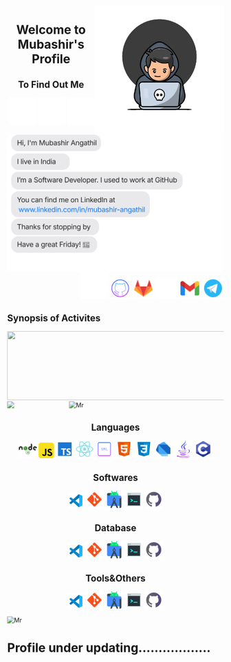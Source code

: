 <!--Section 1  -->
<img src='./Assets/hacker-thinking-about-code.gif' alt='coding....' width='300' align='right' />
<!-- <img src='./Assets/happy-hacker.gif' alt='coding....' width='400' align='right' /> -->
<h1 align='center'> Welcome to Mubashir's Profile</h1>
<img src="https://github.com/MubashirAngathil/typing-intro/blob/main/chat.svg" width="500"  align='left'>

<!--Section 2  -->
<h2 align='center'>To Find Out Me</h2>
<p align='right'>
  <img src='/Assets/animation/linkedin.gif' width='64px' height='64px'/>
  <img src='/Assets/animation/instagram.gif' width='64px' height='64px'/>
  <img src='/Assets/animation/twitter.gif' width='64px' height='64px'/>
  <img src='/Assets/animation/whatsapp (1).gif' width='64px' height='64px'/>
  <img src='/Assets/normal/icons8-github-64.png' width='50px' height='50px'/>
  <img src='/Assets/normal/icons8-gitlab-48.png' width='50px' height='50=px'/>
  <img src='/Assets/normal/icons8-dev-64.png' width='50px' height='50px'/>
  <img src='/Assets/normal/icons8-gmail-48.png' width='50px' height='50px'/>
  <img src='/Assets/normal/icons8-telegram-app-48.png' width='50px' height='50px'/>
 </p>

<!-- section 3  -->
<h2>Synopsis of Activites</h2>
<img width='1000' height='160'  src="https://github-readme-streak-stats.herokuapp.com?user=MubashirAngathil&count_private=true&show_icons=true&theme=dark&date_format=M%20j%5B%2C%20Y%5D&background=000000&stroke=045E61&ring=18CABF&fire=07DDD6&currStreakNum=FFFFFF&currStreakLabel=00DDD5&border=FFFFF&dates=0CAB31&hide_border=true" >
<img align='right' width='360' src="https://github-readme-stats.vercel.app/api/top-langs/?username=MubashirAngathil&count_private=true&layout=compact&theme=vision-friendly-dark&hide_border=true" alt="Mr" />
<img width='430' src="https://github-readme-stats.vercel.app/api?username=MubashirAngathil&count_private=true&show_icons=true&theme=chartreuse-dark&background=000000&hide_border=true">


<!--Section 4 -->
<h2 align='center'>Languages</h2>
<p align='center'>
  <img src='/Assets/3d/nodejs.png' width='42px' height='42px'/>
  <img src='/Assets/3d/javascript.png' width='36px' height='36px'/>
  <img src='/Assets/normal/icons8-typescript-48.png' width='42px' height='42px'/>
  <img src='/Assets/normal/icons8-react-native-48.png' width='42px' height='42px'/>
  <img src='/Assets/normal/icons8-xml-64.png' width='42px' height='42px'/>
  <img src='/Assets/normal/icons8-html-5-48.png' width='42px' height='42px'/>
  <img src='/Assets/normal/icons8-css3-48.png' width='42px' height='42px'/>
  <img src='/Assets/normal/icons8-dart-48.png' width='42px' height='42px'/>
  <img src='/Assets/normal/icons8-java-64.png' width='42px' height='42px'/>
  <img src='/Assets/normal/icons8-c-programming-48.png' width='42px' height='42px'/>
</p>

<!--Section 5 -->
<h2 align='center'>Softwares</h2>
<p align='center'>
  <img src='/Assets/normal/icons8-visual-studio-code-2019-48.png' width='36px' height='36px'/>
  <img src='/Assets/normal/icons8-git-48.png' width='42px' height='42px'/>
  <img src='/Assets/normal/icons8-android-studio-48.png' width='42px' height='42px'/>
  <img src='/Assets/normal/icons8-console-48.png' width='42px' height='42px'/>
  <img src='/Assets/normal/icons8-github-48.png' width='42px' height='42px'/>
</p>
<!--Section 6 -->

<!--Section 7 -->
<h2 align='center'>Database</h2>
<p align='center'>
  <img src='/Assets/normal/icons8-visual-studio-code-2019-48.png' width='36px' height='36px'/>
  <img src='/Assets/normal/icons8-git-48.png' width='42px' height='42px'/>
  <img src='/Assets/normal/icons8-android-studio-48.png' width='42px' height='42px'/>
  <img src='/Assets/normal/icons8-console-48.png' width='42px' height='42px'/>
  <img src='/Assets/normal/icons8-github-48.png' width='42px' height='42px'/>
</p>
<!--Section 8 -->
<h2 align='center'>Tools&Others</h2>
<p align='center'>
  <img src='/Assets/normal/icons8-visual-studio-code-2019-48.png' width='36px' height='36px'/>
  <img src='/Assets/normal/icons8-git-48.png' width='42px' height='42px'/>
  <img src='/Assets/normal/icons8-android-studio-48.png' width='42px' height='42px'/>
  <img src='/Assets/normal/icons8-console-48.png' width='42px' height='42px'/>
  <img src='/Assets/normal/icons8-github-48.png' width='42px' height='42px'/>
</p>

<img  src="https://activity-graph.herokuapp.com/graph?username=MubashirAngathil&theme=react-dark&hide_border=true" alt="Mr" /> 

# Profile under updating..................
